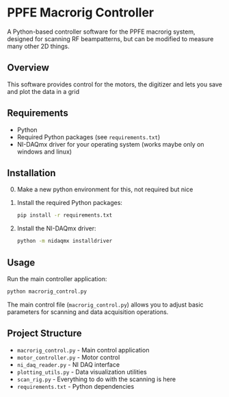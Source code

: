 # PPFE Macrorig Controller

A Python-based controller software for the PPFE macrorig system, designed for scanning RF beampatterns, but can be modified to measure many other 2D things.

## Overview

This software provides control for the motors, the digitizer and lets you save and plot the data in a grid

## Requirements

- Python
- Required Python packages (see `requirements.txt`)
- NI-DAQmx driver for your operating system (works maybe only on windows and linux)

## Installation
0. Make a new python environment for this, not required but nice

1. Install the required Python packages:
   ```bash
   pip install -r requirements.txt
   ```

2. Install the NI-DAQmx driver:
   ```bash
   python -m nidaqmx installdriver
   ```

## Usage

Run the main controller application:
```bash
python macrorig_control.py
```

The main control file (`macrorig_control.py`) allows you to adjust basic parameters for scanning and data acquisition operations.

## Project Structure

- `macrorig_control.py` - Main control application
- `motor_controller.py` - Motor control
- `ni_daq_reader.py` - NI DAQ interface
- `plotting_utils.py` - Data visualization utilities
- `scan_rig.py` - Everything to do with the scanning is here
- `requirements.txt` - Python dependencies


